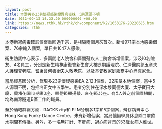 ```yaml
---
layout: post
title: 本港再多23宗懷疑感染變異病毒株　5宗源頭不明
date: 2022-06-15 18:35:30.000000000 +08:00
link: https://news.rthk.hk/rthk/ch/component/k2/1653176-20220615.htm
categories: rthk
---
```


本港新冠病毒確診個案重回過千宗，是相隔兩個月來首次。新增971宗本地感染個案、76宗輸入個案，單日共1047人感染。

衞生防護中心表示，多兩間老人院舍和兩間殘疾人士院舍新增個案，涉及10名院友、4名員工，分別是新生精神康復會新生會大樓長期護理院、仁濟醫院郭玉章夫人護理安老院、耆康會何善衡夫人敬老院，以及基督教家庭服務中心尚真家舍。

當局經基因分析，發現多23宗懷疑感染BA.2.12.1個案，22宗屬本地個案，當中5人源頭不明，包括培正女中五學生。患者分別住在深水埗同德大廈、太子寶田大廈、黃埔花園10期第3座、顯徑邨顯揚樓、杏花邨33座。有5人與之前個案相關，均為南灣隧道B區工作的職員。

至於酒吧群組方面，RACKS city和 FLM分別多1宗和5宗個案。灣仔跳舞中心Hong Kong Funky Dance Centre，未有新增個案，當局懷疑學員休息除口罩飲水期間有傳播。另外，多一名無打針、有肝病、冠心病背景的83歲女病人離世。
